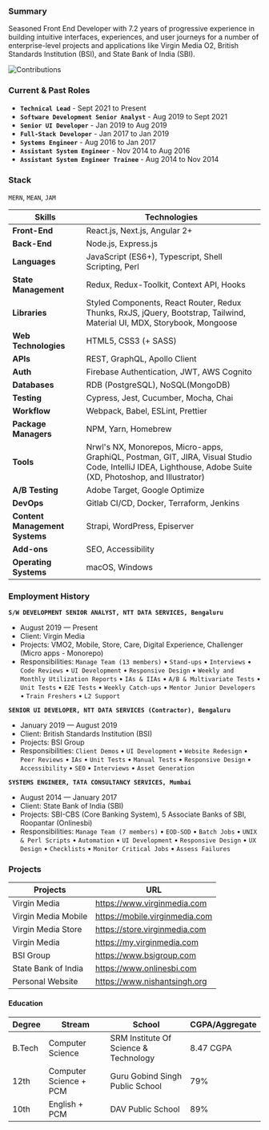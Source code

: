 ### Summary

Seasoned Front End Developer with 7.2 years of progressive experience in building intuitive interfaces, experiences, and user journeys for a number of enterprise-level projects and applications like Virgin Media O2, British Standards Institution (BSI), and State Bank of India (SBI).

![Contributions](https://github-readme-stats.vercel.app/api?username=nsdotorg&show_icons=true&theme=merko)

### Current & Past Roles

- **`Technical Lead`** - Sept 2021 to Present
- **`Software Development Senior Analyst`** - Aug 2019 to Sept 2021
- **`Senior UI Developer`** - Jan 2019 to Aug 2019
- **`Full-Stack Developer`** - Jan 2017 to Jan 2019
- **`Systems Engineer`** - Aug 2016 to Jan 2017
- **`Assistant System Engineer`** - Nov 2014 to Aug 2016
- **`Assistant System Engineer Trainee`** - Aug 2014 to Nov 2014

### Stack

`MERN`, `MEAN`, `JAM`

| Skills                         | Technologies                                                                                                                                                |
| ------------------------------ | ----------------------------------------------------------------------------------------------------------------------------------------------------------- |
| **Front-End**                  | React.js, Next.js, Angular 2+                                                                                                                               |
| **Back-End**                   | Node.js, Express.js                                                                                                                                         |
| **Languages**                  | JavaScript (ES6+), Typescript, Shell Scripting, Perl                                                                                                        |
| **State Management**           | Redux, Redux-Toolkit, Context API, Hooks                                                                                                                    |
| **Libraries**                  | Styled Components, React Router, Redux Thunks, RxJS, jQuery, Bootstrap, Tailwind, Material UI, MDX, Storybook, Mongoose                                     |
| **Web Technologies**           | HTML5, CSS3 (+ SASS)                                                                                                                                        |
| **APIs**                       | REST, GraphQL, Apollo Client                                                                                                                                |
| **Auth**                       | Firebase Authentication, JWT, AWS Cognito                                                                                                                   |
| **Databases**                  | RDB (PostgreSQL), NoSQL(MongoDB)                                                                                                                            |
| **Testing**                    | Cypress, Jest, Cucumber, Mocha, Chai                                                                                                                        |
| **Workflow**                   | Webpack, Babel, ESLint, Prettier                                                                                                                            |
| **Package Managers**           | NPM, Yarn, Homebrew                                                                                                                                         |
| **Tools**                      | Nrwl's NX, Monorepos, Micro-apps, GraphiQL, Postman, GIT, JIRA, Visual Studio Code, IntelliJ IDEA, Lighthouse, Adobe Suite (XD, Photoshop, and Illustrator) |
| **A/B Testing**                | Adobe Target, Google Optimize                                                                                                                               |
| **DevOps**                     | Gitlab CI/CD, Docker, Terraform, Jenkins                                                                                                                    |
| **Content Management Systems** | Strapi, WordPress, Episerver                                                                                                                                |
| **Add-ons**                    | SEO, Accessibility                                                                                                                                          |
| **Operating Systems**          | macOS, Windows                                                                                                                                              |

### Employment History

**`S/W DEVELOPMENT SENIOR ANALYST, NTT DATA SERVICES, Bengaluru`**

- August 2019 — Present
- Client: Virgin Media
- Projects: VMO2, Mobile, Store, Care, Digital Experience, Challenger (Micro apps - Monorepo)
- Responsibilities: `Manage Team (13 members)` • `Stand-ups` • `Interviews` • `Code Reviews` • `UI Development` • `Responsive Design` • `Weekly and Monthly Utilization Reports` • `IAs & IIAs` • `A/B & Multivariate Tests` • `Unit Tests` • `E2E Tests` • `Weekly Catch-ups` • `Mentor Junior Developers` • `Train Freshers` • `L2 Support`

**`SENIOR UI DEVELOPER, NTT DATA SERVICES (Contractor), Bengaluru`**

- January 2019 — August 2019
- Client: British Standards Institution (BSI)
- Projects: BSI Group
- Responsibilities: `Client Demos` • `UI Development` • `Website Redesign` • `Peer Reviews` • `IAs` • `Unit Tests` • `Manual Tests` • `Responsive Design` • `Accessibility` • `SEO` • `Interviews` • `Asset Generation`

**`SYSTEMS ENGINEER, TATA CONSULTANCY SERVICES, Mumbai`**

- August 2014 — January 2017
- Client: State Bank of India (SBI)
- Projects: SBI-CBS (Core Banking System), 5 Associate Banks of SBI, Roopantar (Onlinesbi)
- Responsibilities: `Manage Team (7 members)` • `EOD-SOD` • `Batch Jobs` • `UNIX & Perl Scripts` • `Automation` • `UI Development` • `Responsive Design` • `UX Design` • `Checklists` • `Monitor Critical Jobs` • `Assess Failures`

### Projects

| Projects            | URL                            |
| ------------------- | ------------------------------ |
| Virgin Media        | https://www.virginmedia.com    |
| Virgin Media Mobile | https://mobile.virginmedia.com |
| Virgin Media Store  | https://store.virginmedia.com  |
| Virgin Media        | https://my.virginmedia.com     |
| BSI Group           | https://www.bsigroup.com       |
| State Bank of India | https://www.onlinesbi.com      |
| Personal Website    | https://www.nishantsingh.org   |

#### Education

| Degree | Stream                 | School                                | CGPA/Aggregate |
| ------ | ---------------------- | ------------------------------------- | -------------- |
| B.Tech | Computer Science       | SRM Institute Of Science & Technology | 8.47 CGPA      |
| 12th   | Computer Science + PCM | Guru Gobind Singh Public School       | 79%            |
| 10th   | English + PCM          | DAV Public School                     | 89%            |
